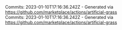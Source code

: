 Commits: 2023-01-10T17:16:36.242Z - Generated via https://github.com/marketplace/actions/artificial-grass
<br>
Commits: 2023-01-10T17:16:36.242Z - Generated via https://github.com/marketplace/actions/artificial-grass
<br>
